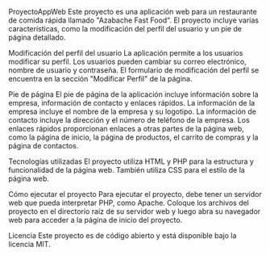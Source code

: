 ProyectoAppWeb
Este proyecto es una aplicación web para un restaurante de comida rápida llamado "Azabache Fast Food". El proyecto incluye varias características, como la modificación del perfil del usuario y un pie de página detallado.

Modificación del perfil del usuario
La aplicación permite a los usuarios modificar su perfil. Los usuarios pueden cambiar su correo electrónico, nombre de usuario y contraseña. El formulario de modificación del perfil se encuentra en la sección "Modificar Perfil" de la página.

Pie de página
El pie de página de la aplicación incluye información sobre la empresa, información de contacto y enlaces rápidos. La información de la empresa incluye el nombre de la empresa y su logotipo. La información de contacto incluye la dirección y el número de teléfono de la empresa. Los enlaces rápidos proporcionan enlaces a otras partes de la página web, como la página de inicio, la página de productos, el carrito de compras y la página de contactos.

Tecnologías utilizadas
El proyecto utiliza HTML y PHP para la estructura y funcionalidad de la página web. También utiliza CSS para el estilo de la página web.

Cómo ejecutar el proyecto
Para ejecutar el proyecto, debe tener un servidor web que pueda interpretar PHP, como Apache. Coloque los archivos del proyecto en el directorio raíz de su servidor web y luego abra su navegador web para acceder a la página de inicio del proyecto.

Licencia
Este proyecto es de código abierto y está disponible bajo la licencia MIT.